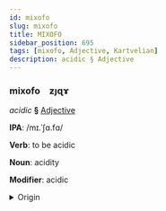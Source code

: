 ```yaml
---
id: mixofo
slug: mixofo
title: MIXOFO
sidebar_position: 695
tags: [mixofo, Adjective, Kartvelian]
description: acidic § Adjective
---
```


### mixofo&emsp;<span kind="abugida">ƶȷɋɤ</span>

*acidic* **§** [Adjective](../../tags/Adjective)

**IPA**: /mɪ.ˈʃɑ.fɑ/

**Verb**: to be acidic

**Noun**: acidity

**Modifier**: acidic

<details>
    <summary>Origin</summary>
    Georgian მჟავა mžava /mʒava/<br/>
    <em>Kartvelian Language Family</em>
</details>